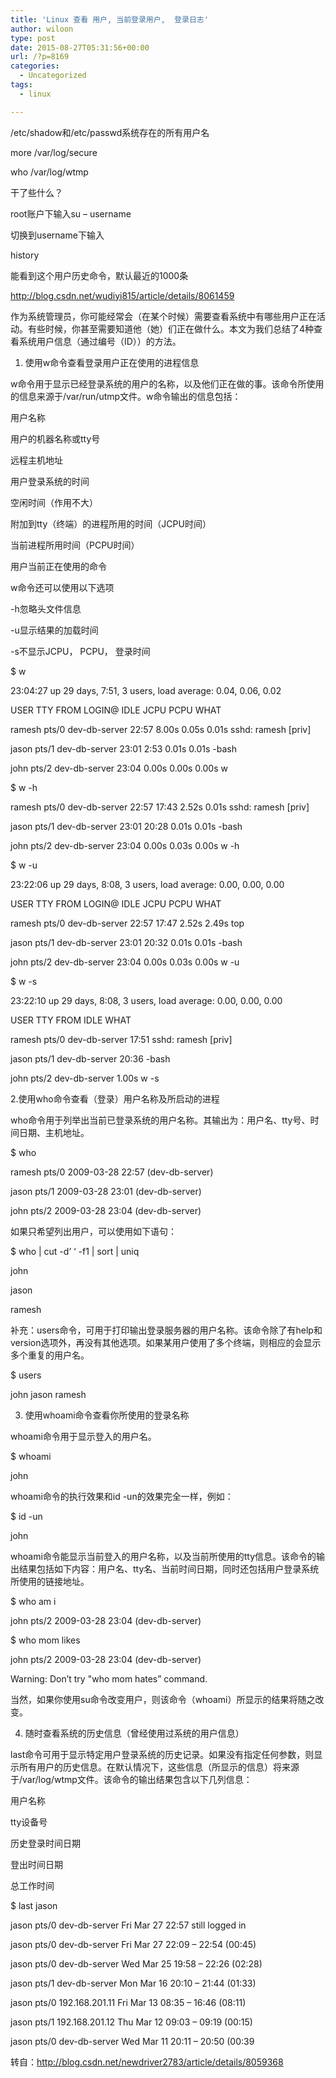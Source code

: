 ```yaml
---
title: 'Linux 查看 用户, 当前登录用户,  登录日志'
author: wiloon
type: post
date: 2015-08-27T05:31:56+00:00
url: /?p=8169
categories:
  - Uncategorized
tags:
  - linux

---
```

/etc/shadow和/etc/passwd系统存在的所有用户名

more /var/log/secure
  
who /var/log/wtmp
  
干了些什么？
  
root账户下输入su &#8211; username
  
切换到username下输入
  
history
  
能看到这个用户历史命令，默认最近的1000条

http://blog.csdn.net/wudiyi815/article/details/8061459

作为系统管理员，你可能经常会（在某个时候）需要查看系统中有哪些用户正在活动。有些时候，你甚至需要知道他（她）们正在做什么。本文为我们总结了4种查看系统用户信息（通过编号（ID））的方法。

  1. 使用w命令查看登录用户正在使用的进程信息

w命令用于显示已经登录系统的用户的名称，以及他们正在做的事。该命令所使用的信息来源于/var/run/utmp文件。w命令输出的信息包括：

用户名称
  
用户的机器名称或tty号
  
远程主机地址
  
用户登录系统的时间
  
空闲时间（作用不大）
  
附加到tty（终端）的进程所用的时间（JCPU时间）
  
当前进程所用时间（PCPU时间）
  
用户当前正在使用的命令
  
w命令还可以使用以下选项

-h忽略头文件信息
  
-u显示结果的加载时间
  
-s不显示JCPU， PCPU， 登录时间
  
$ w
  
23:04:27 up 29 days, 7:51, 3 users, load average: 0.04, 0.06, 0.02
  
USER TTY FROM LOGIN@ IDLE JCPU PCPU WHAT
  
ramesh pts/0 dev-db-server 22:57 8.00s 0.05s 0.01s sshd: ramesh [priv]
  
jason pts/1 dev-db-server 23:01 2:53 0.01s 0.01s -bash
  
john pts/2 dev-db-server 23:04 0.00s 0.00s 0.00s w

$ w -h
  
ramesh pts/0 dev-db-server 22:57 17:43 2.52s 0.01s sshd: ramesh [priv]
  
jason pts/1 dev-db-server 23:01 20:28 0.01s 0.01s -bash
  
john pts/2 dev-db-server 23:04 0.00s 0.03s 0.00s w -h

$ w -u
  
23:22:06 up 29 days, 8:08, 3 users, load average: 0.00, 0.00, 0.00
  
USER TTY FROM LOGIN@ IDLE JCPU PCPU WHAT
  
ramesh pts/0 dev-db-server 22:57 17:47 2.52s 2.49s top
  
jason pts/1 dev-db-server 23:01 20:32 0.01s 0.01s -bash
  
john pts/2 dev-db-server 23:04 0.00s 0.03s 0.00s w -u

$ w -s
  
23:22:10 up 29 days, 8:08, 3 users, load average: 0.00, 0.00, 0.00
  
USER TTY FROM IDLE WHAT
  
ramesh pts/0 dev-db-server 17:51 sshd: ramesh [priv]
  
jason pts/1 dev-db-server 20:36 -bash
  
john pts/2 dev-db-server 1.00s w -s

2.使用who命令查看（登录）用户名称及所启动的进程

who命令用于列举出当前已登录系统的用户名称。其输出为：用户名、tty号、时间日期、主机地址。



$ who
  
ramesh pts/0 2009-03-28 22:57 (dev-db-server)
  
jason pts/1 2009-03-28 23:01 (dev-db-server)
  
john pts/2 2009-03-28 23:04 (dev-db-server)
  
如果只希望列出用户，可以使用如下语句：



$ who | cut -d&#8217; &#8216; -f1 | sort | uniq
  
john
  
jason
  
ramesh
  
补充：users命令，可用于打印输出登录服务器的用户名称。该命令除了有help和version选项外，再没有其他选项。如果某用户使用了多个终端，则相应的会显示多个重复的用户名。



$ users
  
john jason ramesh
  
3. 使用whoami命令查看你所使用的登录名称
  
whoami命令用于显示登入的用户名。



$ whoami
  
john
  
whoami命令的执行效果和id -un的效果完全一样，例如：



$ id -un
  
john
  
whoami命令能显示当前登入的用户名称，以及当前所使用的tty信息。该命令的输出结果包括如下内容：用户名、tty名、当前时间日期，同时还包括用户登录系统所使用的链接地址。



$ who am i
  
john pts/2 2009-03-28 23:04 (dev-db-server)

$ who mom likes
  
john pts/2 2009-03-28 23:04 (dev-db-server)

Warning: Don&#8217;t try "who mom hates&#8221; command.
  
当然，如果你使用su命令改变用户，则该命令（whoami）所显示的结果将随之改变。
  
4. 随时查看系统的历史信息（曾经使用过系统的用户信息）
  
last命令可用于显示特定用户登录系统的历史记录。如果没有指定任何参数，则显示所有用户的历史信息。在默认情况下，这些信息（所显示的信息）将来源于/var/log/wtmp文件。该命令的输出结果包含以下几列信息：

用户名称
  
tty设备号
  
历史登录时间日期
  
登出时间日期
  
总工作时间
  
$ last jason
  
jason pts/0 dev-db-server Fri Mar 27 22:57 still logged in
  
jason pts/0 dev-db-server Fri Mar 27 22:09 &#8211; 22:54 (00:45)
  
jason pts/0 dev-db-server Wed Mar 25 19:58 &#8211; 22:26 (02:28)
  
jason pts/1 dev-db-server Mon Mar 16 20:10 &#8211; 21:44 (01:33)
  
jason pts/0 192.168.201.11 Fri Mar 13 08:35 &#8211; 16:46 (08:11)
  
jason pts/1 192.168.201.12 Thu Mar 12 09:03 &#8211; 09:19 (00:15)
  
jason pts/0 dev-db-server Wed Mar 11 20:11 &#8211; 20:50 (00:39

转自：http://blog.csdn.net/newdriver2783/article/details/8059368